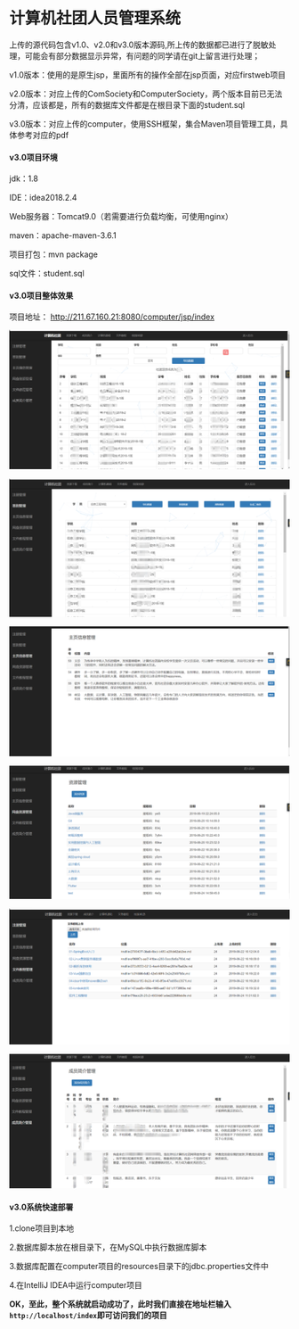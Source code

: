 # 计算机社团人员管理系统

上传的源代码包含v1.0、v2.0和v3.0版本源码,所上传的数据都已进行了脱敏处理，可能会有部分数据显示异常，有问题的同学请在git上留言进行处理；

v1.0版本：使用的是原生jsp，里面所有的操作全部在jsp页面，对应firstweb项目

v2.0版本：对应上传的ComSociety和ComputerSociety，两个版本目前已无法分清，应该都是，所有的数据库文件都是在根目录下面的student.sql

v3.0版本：对应上传的computer，使用SSH框架，集合Maven项目管理工具，具体参考对应的pdf

#### v3.0项目环境

jdk：1.8

IDE：idea2018.2.4

Web服务器：Tomcat9.0（若需要进行负载均衡，可使用nginx）

maven：apache-maven-3.6.1

项目打包：mvn package

sql文件：student.sql

#### v3.0项目整体效果

项目地址： http://211.67.160.21:8080/computer/jsp/index 

![](./img/1571570794336.png)

![1571570965084](./img/1571570965084.png)

![1571571006006](./img/1571571006006.png)

![1571571050810](./img/1571571050810.png)

![1571571028898](./img/1571571028898.png)

![1571571097289](./img/1571571097289.png)

#### v3.0系统快速部署

1.clone项目到本地

2.数据库脚本放在根目录下，在MySQL中执行数据库脚本

3.数据库配置在computer项目的resources目录下的jdbc.properties文件中

4.在IntelliJ IDEA中运行computer项目

 **OK，至此，整个系统就启动成功了，此时我们直接在地址栏输入`http://localhost/index`即可访问我们的项目** 
